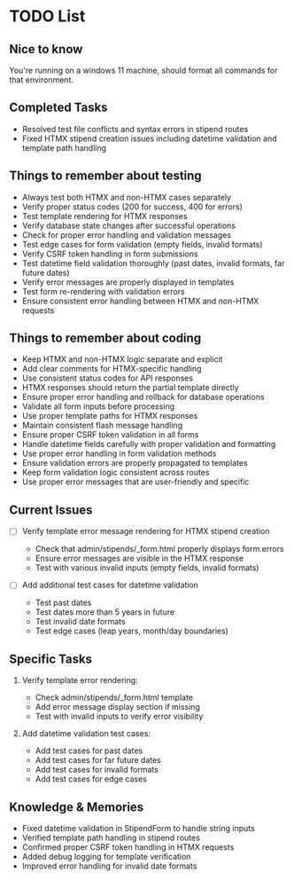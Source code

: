 # TODO List

## Nice to know
You're running on a windows 11 machine, should format all commands for that environment.

## Completed Tasks
- Resolved test file conflicts and syntax errors in stipend routes
- Fixed HTMX stipend creation issues including datetime validation and template path handling

## Things to remember about testing
- Always test both HTMX and non-HTMX cases separately
- Verify proper status codes (200 for success, 400 for errors)
- Test template rendering for HTMX responses
- Verify database state changes after successful operations
- Check for proper error handling and validation messages
- Test edge cases for form validation (empty fields, invalid formats)
- Verify CSRF token handling in form submissions
- Test datetime field validation thoroughly (past dates, invalid formats, far future dates)
- Verify error messages are properly displayed in templates
- Test form re-rendering with validation errors
- Ensure consistent error handling between HTMX and non-HTMX requests

## Things to remember about coding
- Keep HTMX and non-HTMX logic separate and explicit
- Add clear comments for HTMX-specific handling
- Use consistent status codes for API responses
- HTMX responses should return the partial template directly
- Ensure proper error handling and rollback for database operations
- Validate all form inputs before processing
- Use proper template paths for HTMX responses
- Maintain consistent flash message handling
- Ensure proper CSRF token validation in all forms
- Handle datetime fields carefully with proper validation and formatting
- Use proper error handling in form validation methods
- Ensure validation errors are properly propagated to templates
- Keep form validation logic consistent across routes
- Use proper error messages that are user-friendly and specific

## Current Issues
- [ ] Verify template error message rendering for HTMX stipend creation
  - Check that admin/stipends/_form.html properly displays form.errors
  - Ensure error messages are visible in the HTMX response
  - Test with various invalid inputs (empty fields, invalid formats)
  
- [ ] Add additional test cases for datetime validation
  - Test past dates
  - Test dates more than 5 years in future
  - Test invalid date formats
  - Test edge cases (leap years, month/day boundaries)

## Specific Tasks
1. Verify template error rendering:
   - Check admin/stipends/_form.html template
   - Add error message display section if missing
   - Test with invalid inputs to verify error visibility

2. Add datetime validation test cases:
   - Add test cases for past dates
   - Add test cases for far future dates
   - Add test cases for invalid formats
   - Add test cases for edge cases

## Knowledge & Memories
- Fixed datetime validation in StipendForm to handle string inputs
- Verified template path handling in stipend routes
- Confirmed proper CSRF token handling in HTMX requests
- Added debug logging for template verification
- Improved error handling for invalid date formats

